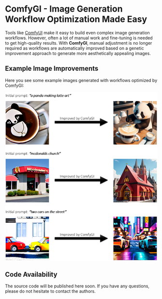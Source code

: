 # ComfyGI - Image Generation Workflow Optimization Made Easy 

Tools like [ComfyUI](https://github.com/comfyanonymous/ComfyUI) make it easy to build even complex image generation workflows. However, often a lot of manual work and fine-tuning is needed to get high-quality results. With **ComfyGI**, manual adjustment is no longer required as workflows are automatically improved based on a genetic improvement approach to generate more aesthetically appealing images.


## Example Image Improvements

Here you see some example images generated with workflows optimized by ComfyGI:

![Examples of images improved by ComfyGI](improvement_examples.png)


## Code Availability 

The source code will be published here soon. If you have any questions, please do not hesitate to contact the authors.
